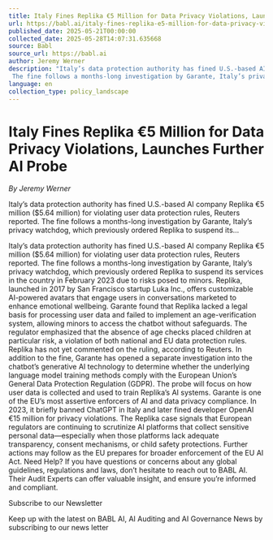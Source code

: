 ```yaml
---
title: Italy Fines Replika €5 Million for Data Privacy Violations, Launches Further AI Probe
url: https://babl.ai/italy-fines-replika-e5-million-for-data-privacy-violations-launches-further-ai-probe/
published_date: 2025-05-21T00:00:00
collected_date: 2025-05-28T14:07:31.635668
source: Babl
source_url: https://babl.ai
author: Jeremy Werner
description: "Italy’s data protection authority has fined U.S.-based AI company Replika €5 million ($5.64 million) for violating user data protection rules, Reuters reported. 
 The fine follows a months-long investigation by Garante, Italy’s privacy watchdog, which previously ordered Replika to suspend its..."
language: en
collection_type: policy_landscape
---
```


# Italy Fines Replika €5 Million for Data Privacy Violations, Launches Further AI Probe

*By Jeremy Werner*

Italy’s data protection authority has fined U.S.-based AI company Replika €5 million ($5.64 million) for violating user data protection rules, Reuters reported. 
 The fine follows a months-long investigation by Garante, Italy’s privacy watchdog, which previously ordered Replika to suspend its...

Italy’s data protection authority has fined U.S.-based AI company Replika €5 million ($5.64 million) for violating user data protection rules, Reuters reported. 
 The fine follows a months-long investigation by Garante, Italy’s privacy watchdog, which previously ordered Replika to suspend its services in the country in February 2023 due to risks posed to minors. Replika, launched in 2017 by San Francisco startup Luka Inc., offers customizable AI-powered avatars that engage users in conversations marketed to enhance emotional wellbeing. 
 Garante found that Replika lacked a legal basis for processing user data and failed to implement an age-verification system, allowing minors to access the chatbot without safeguards. The regulator emphasized that the absence of age checks placed children at particular risk, a violation of both national and EU data protection rules. 
 Replika has not yet commented on the ruling, according to Reuters. 
 In addition to the fine, Garante has opened a separate investigation into the chatbot’s generative AI technology to determine whether the underlying language model training methods comply with the European Union’s General Data Protection Regulation (GDPR). The probe will focus on how user data is collected and used to train Replika’s AI systems. 
 Garante is one of the EU’s most assertive enforcers of AI and data privacy compliance. In 2023, it briefly banned ChatGPT in Italy and later fined developer OpenAI €15 million for privacy violations. 
 The Replika case signals that European regulators are continuing to scrutinize AI platforms that collect sensitive personal data—especially when those platforms lack adequate transparency, consent mechanisms, or child safety protections. Further actions may follow as the EU prepares for broader enforcement of the EU AI Act. 
 Need Help? 
 If you have questions or concerns about any global guidelines, regulations and laws, don’t hesitate to reach out to BABL AI. Their Audit Experts can offer valuable insight, and ensure you’re informed and compliant.

Subscribe to our Newsletter 
 
 Keep up with the latest on BABL AI, AI Auditing and 
AI Governance News by subscribing to our news letter